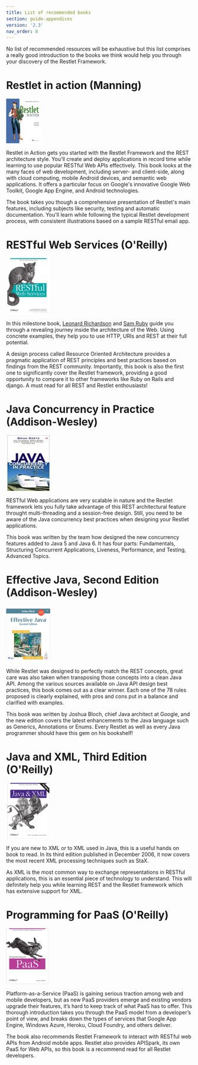 ```yaml
---
title: List of recommended books
section: guide-appendices
version: '2.3'
nav_order: 8
---
```

No list of recommended resources will be exhaustive but this list comprises a really good introduction to the books we think would help you through your discovery of the Restlet Framework.

# Restlet in action (Manning)

[ ![Restlet in action (Manning)](images/restlet-in-action-120.png)](https://www.amazon.com/gp/product/193518234X/ref=as_li_tf_tl?ie=UTF8&camp=1789&creative=9325&creativeASIN=193518234X&linkCode=as2&tag=restlet-20)

Restlet in Action gets you started with the Restlet Framework
and the REST architecture style. You'll create and deploy applications
in record time while learning to use popular RESTful Web APIs
effectively. This book looks at the many faces of web development,
including server- and client-side, along with cloud computing, mobile
Android devices, and semantic web applications. It offers a particular
focus on Google's innovative Google Web Toolkit, Google App Engine,
and Android technologies.

The book takes you though a comprehensive presentation of
Restlet's main features, including subjects like security, testing and
automatic documentation. You'll learn while following the typical
Restlet development process, with consistent illustrations based on a
sample RESTful email app.


# RESTful Web Services (O'Reilly)

[ ![RESTful Web Services (O'Reilly)](images/restful-web-services.png)](https://www.amazon.com/gp/redirect.html?ie=UTF8&amp;location=http%3A%2F%2Fwww.amazon.com%2FRestful-Web-Services-Leonard-Richardson%2Fdp%2F0596529260%3Fie%3DUTF8%26s%3Dbooks%26qid%3D1173381194%26sr%3D8-1&amp;tag=restlet-20&amp;linkCode=ur2&amp;camp=1789&amp;creative=9325)

In this milestone book, <a href="http://www.crummy.com/">Leonard
Richardson</a> and <a href="http://www.intertwingly.net/blog/">Sam
Ruby</a> guide you through a revealing journey inside the architecture of
the Web. Using concrete examples, they help you to use HTTP, URIs and
REST at their full potential.


A design process called Resource Oriented Architecture provides
a pragmatic application of REST principles and best practices based on
findings from the REST community. Importantly, this book is also the
first one to significantly cover the Restlet framework, providing a
good opportunity to compare it to other frameworks like Ruby on Rails
and django. A must read for all REST and Restlet enthousiasts!

# Java Concurrency in Practice (Addison-Wesley)

[ ![Java Concurrency in Practice (Addison-Wesley)](images/java-concurrency-in-practice.png)](https://www.amazon.com/gp/redirect.html?ie=UTF8&location=http%3A%2F%2Fwww.amazon.com%2Fgp%2Fproduct%2F0321349601&tag=restlet-20&linkCode=ur2&camp=1789&creative=9325)

RESTful Web applications are very scalable in nature and the
Restlet framework lets you fully take advantage of this REST
architectural feature throught multi-threading and a session-free
design. Still, you need to be aware of the Java concurrency best
practices when designing your Restlet applications.

This book was written by the team how designed the new
concurrency features added to Java 5 and Java 6. It has four parts:
Fundamentals, Structuring Concurrent Applications, Liveness,
Performance, and Testing, Advanced Topics.


# Effective Java, Second Edition (Addison-Wesley)

[ ![Effective Java, Second Edition (Addison-Wesley)](images/effective-java.png)](https://www.amazon.com/gp/product/0201310058?ie=UTF8&tag=restlet-20&linkCode=as2&camp=1789&creative=9325&creativeASIN=0201310058)

While Restlet was designed to perfectly match the REST concepts,
great care was also taken when transposing those concepts into a clean
Java API. Among the various sources available on Java API design best
practices, this book comes out as a clear winner. Each one of the 78
rules proposed is clearly explained, with pros and cons put in a
balance and clarified with examples.

This book was written by Joshua Bloch, chief Java architect at
Google, and the new edition covers the latest enhancements to the Java
language such as Generics, Annotations or Enums. Every Restlet as well
as every Java programmer should have this gem on his bookshelf!


# Java and XML, Third Edition (O'Reilly)

[ ![Java and XML (O'Reilly)](images/java-and-xml.png)](https://www.amazon.com/gp/redirect.html?ie=UTF8&location=http%3A%2F%2Fwww.amazon.com%2FJava-XML-Brett-McLaughlin%2Fdp%2F059610149X%3Fie%3DUTF8%26s%3Dbooks%26qid%3D1178275118%26sr%3D8-1&tag=restlet-20&linkCode=ur2&camp=1789&creative=9325)

If you are new to XML or to XML used in Java, this is a useful
hands on book to read. In its third edition published in December
2006, it now covers the most recent XML processing techniques such as
StaX.

As XML is the most common way to exchange representations in
RESTful applications, this is an essential piece of technology to
understand. This will definitely help you while learning REST and the
Restlet framework which has extensive support for XML.

# Programming for PaaS (O'Reilly)

[ ![Java and XML (O'Reilly)](images/programming-for-paas.png)](https://www.amazon.com/Programming-PaaS-Lucas-Carlson/dp/1449334903)

Platform-as-a-Service (PaaS) is gaining serious traction among web and mobile developers, but as new PaaS providers emerge and existing vendors upgrade their features, it’s hard to keep track of what PaaS has to offer. This thorough introduction takes you through the PaaS model from a developer’s point of view, and breaks down the types of services that Google App Engine, Windows Azure, Heroku, Cloud Foundry, and others deliver.

The book also recommends Restlet Framework to interact with RESTful web APIs from Android mobile apps. Restlet also provides APISpark, its own PaaS for Web APIs, so this book is a recommend read for all Restlet developers.
